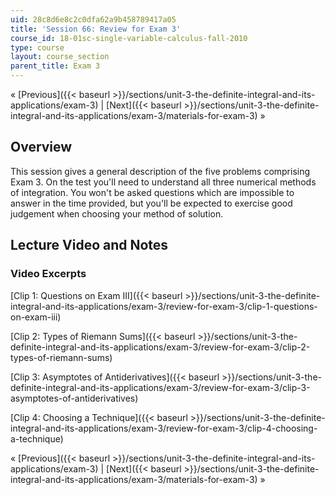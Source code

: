 ```yaml
---
uid: 28c8d6e8c2c0dfa62a9b458789417a05
title: 'Session 66: Review for Exam 3'
course_id: 18-01sc-single-variable-calculus-fall-2010
type: course
layout: course_section
parent_title: Exam 3
---
```


« [Previous]({{< baseurl >}}/sections/unit-3-the-definite-integral-and-its-applications/exam-3) | [Next]({{< baseurl >}}/sections/unit-3-the-definite-integral-and-its-applications/exam-3/materials-for-exam-3) »

Overview
--------

This session gives a general description of the five problems comprising Exam 3. On the test you'll need to understand all three numerical methods of integration. You won't be asked questions which are impossible to answer in the time provided, but you'll be expected to exercise good judgement when choosing your method of solution.

Lecture Video and Notes
-----------------------

### Video Excerpts

[Clip 1: Questions on Exam III]({{< baseurl >}}/sections/unit-3-the-definite-integral-and-its-applications/exam-3/review-for-exam-3/clip-1-questions-on-exam-iii)

[Clip 2: Types of Riemann Sums]({{< baseurl >}}/sections/unit-3-the-definite-integral-and-its-applications/exam-3/review-for-exam-3/clip-2-types-of-riemann-sums)

[Clip 3: Asymptotes of Antiderivatives]({{< baseurl >}}/sections/unit-3-the-definite-integral-and-its-applications/exam-3/review-for-exam-3/clip-3-asymptotes-of-antiderivatives)

[Clip 4: Choosing a Technique]({{< baseurl >}}/sections/unit-3-the-definite-integral-and-its-applications/exam-3/review-for-exam-3/clip-4-choosing-a-technique)

« [Previous]({{< baseurl >}}/sections/unit-3-the-definite-integral-and-its-applications/exam-3) | [Next]({{< baseurl >}}/sections/unit-3-the-definite-integral-and-its-applications/exam-3/materials-for-exam-3) »